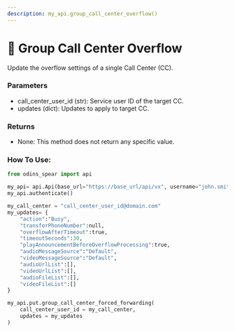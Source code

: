 ```yaml
---
description: my_api.group_call_center_overflow()
---
```


# 🌊 Group Call Center Overflow

Update the overflow settings of a single Call Center (CC).

### Parameters&#x20;

* call\_center\_user\_id (str): Service user ID of the target CC.&#x20;
* updates (dict): Updates to apply to target CC.

### Returns

* None: This method does not return any specific value.

### How To Use:

```python
from odins_spear import api

my_api= api.Api(base_url="https://base_url/api/vx", username="john.smith", password="ODIN_INSTANCE_1")
my_api.authenticate()

my_call_center = "call_center_user_id@domain.com"
my_updates= {
	"action":"Busy",
	"transferPhoneNumber":null,
	"overflowAfterTimeout":true,
	"timeoutSeconds":30,
	"playAnnouncementBeforeOverflowProcessing":true,
	"audioMessageSource":"Default",
	"videoMessageSource":"Default",
	"audioUrlList":[],
	"videoUrlList":[],
	"audioFileList":[],
	"videoFileList":[]
}

my_api.put.group_call_center_forced_forwarding(
    call_center_user_id = my_call_center,
    updates = my_updates
)
```
